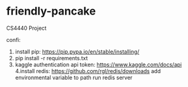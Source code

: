 # friendly-pancake

CS4440 Project

confi:
1. install pip: https://pip.pypa.io/en/stable/installing/
2. pip install -r requirements.txt
3. kaggle authentication api token: https://www.kaggle.com/docs/api
4.install redis: https://github.com/rgl/redis/downloads
    add environmental variable to path
    run redis server